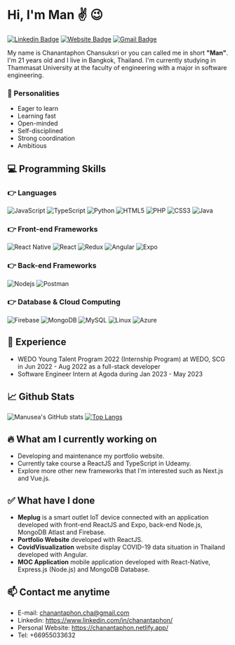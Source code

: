 # Hi, I'm Man :v: 	:wink:
[![Linkedin Badge](https://img.shields.io/badge/-chanantaphon-blue?style=flat&logo=Linkedin&logoColor=white&link=https://www.linkedin.com/in/chanantaphon/)](https://www.linkedin.com/in/chanantaphon/)
[![Website Badge](https://img.shields.io/badge/-chanantaphon.netlify.app-47CCCC?style=flat&logo=Google-Chrome&logoColor=white&link=https://chanantaphon.netlify.app/)](https://chanantaphon.netlify.app/)
[![Gmail Badge](https://img.shields.io/badge/-chanantaphon.cha-c14438?style=flat&logo=Gmail&logoColor=white&link=mailto:chanantaphon.cha@gmail.com)](mailto:chanantaphon.cha@gmail.com)

My name is Chanantaphon Chansuksri or you can called me in short **"Man"**. I'm 21 years old and I live in Bangkok, Thailand. I'm currently studying in Thammasat University at the faculty of engineering with a major in software engineering.
### 👨‍ Personalities
- Eager to learn
- Learning fast
- Open-minded
- Self-disciplined
- Strong coordination
- Ambitious


## 💻 Programming Skills 
### :point_right: Languages
![JavaScript](https://img.shields.io/badge/javascript-%23323330.svg?style=for-the-badge&logo=javascript&logoColor=%23F7DF1E)
![TypeScript](https://img.shields.io/badge/TypeScript-2d79c7?style=for-the-badge&logo=TypeScript&logoColor=white)
![Python](https://img.shields.io/badge/Python-2f6d9d?style=for-the-badge&logo=Python&logoColor=white)
![HTML5](https://img.shields.io/badge/html-%23E34F26.svg?style=for-the-badge&logo=html5&logoColor=white) 
![PHP](https://img.shields.io/badge/PHP-4f5b93?style=for-the-badge&logo=PHP&logoColor=white)
![CSS3](https://img.shields.io/badge/CSS-304cdc?style=for-the-badge&logo=CSS3&logoColor=white)
![Java](https://img.shields.io/badge/Java-e41c22?style=for-the-badge&logo=java&logoColor=white)

### :point_right: Front-end Frameworks
![React Native](https://img.shields.io/badge/React_Native-20232A?style=for-the-badge&logo=react&logoColor=61DAFB)
![React](https://img.shields.io/badge/React-20232A?style=for-the-badge&logo=react&logoColor=61DAFB)
![Redux](https://img.shields.io/badge/Redux-593d88?style=for-the-badge&logo=redux&logoColor=white)
![Angular](https://img.shields.io/badge/Angular-dd0031?style=for-the-badge&logo=Angular&logoColor=white)
![Expo](https://img.shields.io/badge/Expo-white?style=for-the-badge&logo=Expo&logoColor=00001f)

### :point_right: Back-end Frameworks
![Nodejs](https://img.shields.io/badge/Node.js-90c53f?style=for-the-badge&logo=Node.js&logoColor=white)
![Postman](https://img.shields.io/badge/Postman-ff6c37?style=for-the-badge&logo=Postman&logoColor=white)

### :point_right: Database & Cloud Computing
![Firebase](https://img.shields.io/badge/Firebase-ffa611?style=for-the-badge&logo=Firebase&logoColor=white)
![MongoDB](https://img.shields.io/badge/MongoDB-4faa41?style=for-the-badge&logo=mongodb&logoColor=white)
![MySQL](https://img.shields.io/badge/MySQL-00618b?style=for-the-badge&logo=MySQL&logoColor=white)
![Linux](https://img.shields.io/badge/Linux-000000?style=for-the-badge&logo=linux&logoColor=white)
![Azure](https://img.shields.io/badge/Microsoft_Azure-0088d5?style=for-the-badge&logo=azure&logoColor=white)

## 💼 Experience
- WEDO Young Talent Program 2022 (Internship Program) at WEDO, SCG in Jun 2022 - Aug 2022 as a full-stack developer
- Software Engineer Intern at Agoda during Jan 2023 - May 2023

## 📈 Github Stats
![Manusea's GitHub stats](https://github-readme-stats.vercel.app/api?username=manusea&show_icons=true&theme=dark)
[![Top Langs](https://github-readme-stats.vercel.app/api/top-langs/?username=manusea&layout=compact&theme=dark)](https://github.com/Manusea)

## 🔥 What am I currently working on
- Developing and maintenance my portfolio website.
- Currently take course a ReactJS and TypeScript in Udeamy.
- Explore more other new frameworks that I'm interested such as Next.js and Vue.js.

## ✅ What have I done
- **Meplug** is a smart outlet IoT device connected with an application developed with front-end ReactJS and Expo, back-end Node.js, MongoDB Atlast and Firebase.
- **Portfolio Website** developed with ReactJS.
- **CovidVisualization** website display COVID-19 data situation in Thailand developed with Angular.
- **MOC Application** mobile application developed with React-Native, Express.js (Node.js) and MongoDB Database.

## :mailbox: Contact me anytime
- E-mail: chanantaphon.cha@gmail.com
- Linkedin: https://www.linkedin.com/in/chanantaphon/
- Personal Website: https://chanantaphon.netlify.app/
- Tel: +66955033632


